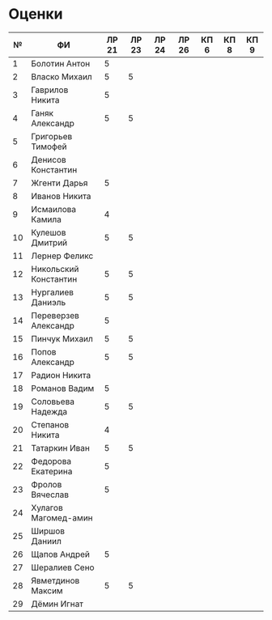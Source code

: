 # Оценки
| №  | ФИ                    | ЛР 21 | ЛР 23 | ЛР 24 | ЛР 26 | КП 6  | КП 8  | КП 9  |
|----|-----------------------|-------|-------|-------|-------|-------|-------|-------|
| 1  | Болотин Антон         |   5   |       |       |       |       |       |       |
| 2  | Власко Михаил         |   5   |   5   |       |       |       |       |       |
| 3  | Гаврилов Никита       |   5   |       |       |       |       |       |       |
| 4  | Ганяк Александр       |   5   |   5   |       |       |       |       |       |
| 5  | Григорьев Тимофей     |       |       |       |       |       |       |       |
| 6  | Денисов Константин    |       |       |       |       |       |       |       |
| 7  | Жгенти Дарья          |   5   |       |       |       |       |       |       |
| 8  | Иванов Никита         |       |       |       |       |       |       |       |
| 9  | Исмаилова Камила      |   4   |       |       |       |       |       |       |
| 10 | Кулешов Дмитрий       |   5   |   5   |       |       |       |       |       |
| 11 | Лернер Феликс         |       |       |       |       |       |       |       |
| 12 | Никольский Константин |   5   |   5   |       |       |       |       |       |
| 13 | Нургалиев  Даниэль    |   5   |   5   |       |       |       |       |       |
| 14 | Переверзев Александр  |   5   |       |       |       |       |       |       |
| 15 | Пинчук Михаил         |   5   |   5   |       |       |       |       |       |
| 16 | Попов Александр       |   5   |   5   |       |       |       |       |       |
| 17 | Радион Никита         |       |       |       |       |       |       |       |
| 18 | Романов Вадим         |   5   |       |       |       |       |       |       |
| 19 | Соловьева Надежда     |   5   |   5   |       |       |       |       |       |
| 20 | Степанов Никита       |   4   |       |       |       |       |       |       |
| 21 | Татаркин Иван         |   5   |   5   |       |       |       |       |       |
| 22 | Федорова Екатерина    |   5   |       |       |       |       |       |       |
| 23 | Фролов Вячеслав       |   5   |       |       |       |       |       |       |
| 24 | Хулагов Магомед-амин  |       |       |       |       |       |       |       |
| 25 | Ширшов Даниил         |       |       |       |       |       |       |       |
| 26 | Щапов Андрей          |   5   |       |       |       |       |       |       |
| 27 | Шералиев Сено         |       |       |       |       |       |       |       |
| 28 | Явметдинов Максим     |   5   |   5   |       |       |       |       |       |
| 29 | Дёмин Игнат           |       |       |       |       |       |       |       |
